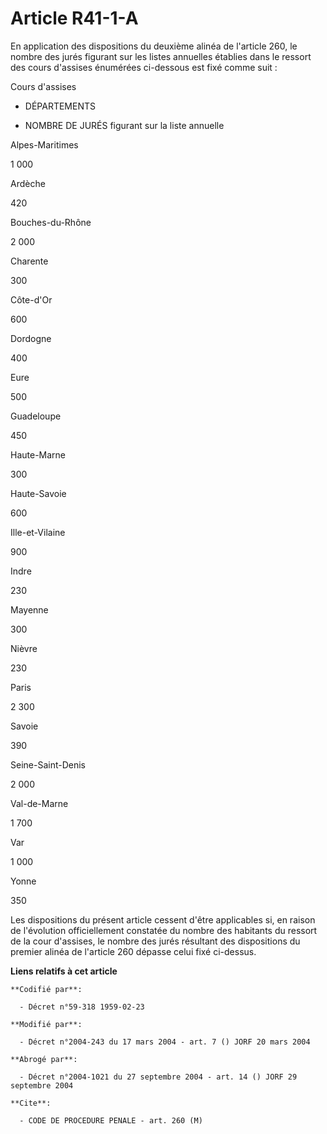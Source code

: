 # Article R41-1-A

En application des dispositions du deuxième alinéa de l'article 260, le nombre des jurés figurant sur les listes annuelles
établies dans le ressort des cours d'assises énumérées ci-dessous est fixé comme suit :

Cours d'assises

- DÉPARTEMENTS

- NOMBRE DE JURÉS figurant sur la liste annuelle

Alpes-Maritimes

1 000 

Ardèche

420 

Bouches-du-Rhône

2 000 

Charente

300 

Côte-d'Or

600 

Dordogne

400 

Eure

500 

Guadeloupe

450 

Haute-Marne

300 

Haute-Savoie

600 

Ille-et-Vilaine

900 

Indre

230 

Mayenne

300 

Nièvre

230 

Paris

2 300 

Savoie

390 

Seine-Saint-Denis

2 000

Val-de-Marne

1 700 

Var

1 000 

Yonne

350 

Les dispositions du présent article cessent d'être applicables si, en raison de l'évolution officiellement constatée du
nombre des habitants du ressort de la cour d'assises, le nombre des jurés résultant des dispositions du premier alinéa de
l'article 260 dépasse celui fixé ci-dessus.

**Liens relatifs à cet article**

	**Codifié par**:

	  - Décret n°59-318 1959-02-23

	**Modifié par**:

	  - Décret n°2004-243 du 17 mars 2004 - art. 7 () JORF 20 mars 2004

	**Abrogé par**:

	  - Décret n°2004-1021 du 27 septembre 2004 - art. 14 () JORF 29 septembre 2004

	**Cite**:

	  - CODE DE PROCEDURE PENALE - art. 260 (M)

